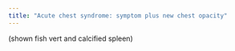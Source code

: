 ```yaml
---
title: "Acute chest syndrome: symptom plus new chest opacity"
---
```

(shown fish vert and calcified spleen)

